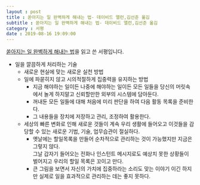 ```yaml
---
layout : post
title : 쏟아지는 일 완벽하게 해내는 법- 데이비드 앨런,김선준 옮김
subtitle : 쏟아지는 일 완벽하게 해내는 법- 데이비드 앨런,김선준 옮김
category : 서평
date : 2019-08-16 19:09:00
---
```


[쏟아지는 일 완벽하게 해내는 법](https://book.naver.com/bookdb/book_detail.nhn?bid=10786832)을 읽고 쓴 서평입니다.  



- 일을 깔끔하게 처리하는 기술  
  - 새로운 현실에 맞는 새로운 실천 방법  
  - 일에 파묻히지 않고 시의적절하게 집중력을 유지하는 방법
    - 지금 해야하는 일이든 나중에 해야하는 일이든 모든 일들을 당신의 머릿속에서 놀게 하지말고 신뢰할만한 외부의 시스템에 담아둔다.   
    - 꺼내둔 모든 일들에 대해 처음에 미리 판단을 하여 다음 활동 목록을 준비한다.  
    - 그 내용들을 장치에 저장하고 관리, 조정하여 활용한다.  
  -  세상의 빠른 변화로 인해 새로운 것들이 계속 우리 생활에 들어오고 이것들을 감당할 수 있는 새로운 기법, 기술, 업무습관이 절실하다.    
      - 옛날에는 할일목록을 만들어 순차적으로 관리하는 것이 가능했지만 지금은 그렇지 않다.  
      그날 갑자기 들어오는 전화나 인스턴트 메시지로도 예상치 못한 상황들이 벌어지고 우리의 할일 목록은 꼬이고 만다.
      - 큰 그림을 보면서 자신의 가치에 집중하라는 소리도 맞는 이야기 이긴 하지만 실제로 일을 효과적으로 관리하는 데는 좋지 못하다.  
